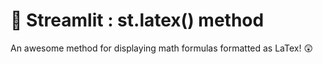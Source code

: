 # 🎈 Streamlit : st.latex() method
An awesome method for displaying math formulas formatted as LaTex! 😲
